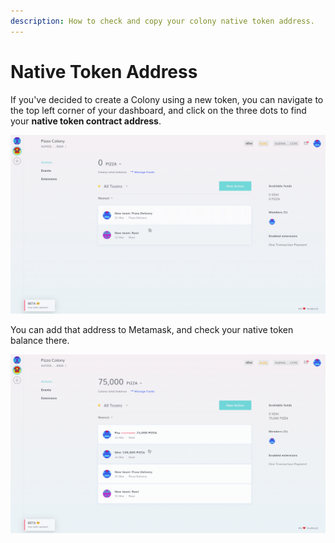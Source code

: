 ```yaml
---
description: How to check and copy your colony native token address.
---
```


# Native Token Address

If you've decided to create a Colony using a new token, you can navigate to the top left corner of your dashboard, and click on the three dots to find your **native token contract address**.

![How to find your native token contract address in Colony.](../.gitbook/assets/NativeTokenAddress.gif)

You can add that address to Metamask, and check your native token balance there.

![](../.gitbook/assets/AddTokenMetamask.gif)
